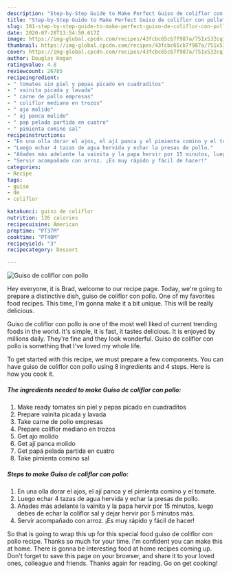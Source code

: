 ```yaml
---
description: "Step-by-Step Guide to Make Perfect Guiso de coliflor con pollo"
title: "Step-by-Step Guide to Make Perfect Guiso de coliflor con pollo"
slug: 301-step-by-step-guide-to-make-perfect-guiso-de-coliflor-con-pollo
date: 2020-07-28T13:54:50.617Z
image: https://img-global.cpcdn.com/recipes/43fcbc65cb7f987a/751x532cq70/guiso-de-coliflor-con-pollo-foto-principal.jpg
thumbnail: https://img-global.cpcdn.com/recipes/43fcbc65cb7f987a/751x532cq70/guiso-de-coliflor-con-pollo-foto-principal.jpg
cover: https://img-global.cpcdn.com/recipes/43fcbc65cb7f987a/751x532cq70/guiso-de-coliflor-con-pollo-foto-principal.jpg
author: Douglas Hogan
ratingvalue: 4.8
reviewcount: 26785
recipeingredient:
- " tomates sin piel y pepas picado en cuadraditos"
- " vainita picada y lavada"
- " carne de pollo empresas"
- " coliflor mediano en trozos"
- " ajo molido"
- " aj panca molido"
- " pap pelada partida en cuatro"
- " pimienta comino sal"
recipeinstructions:
- "En una olla dorar el ajos, el ají panca y el pimienta comino y el tomate."
- "Luego echar 4 tazas de agua hervida y echar la presas de pollo."
- "Añades más adelante la vainita y la papa hervir por 15 minutos, luego debes de echar la coliflor sal y dejar hervir por 5 minutos más."
- "Servir acompañado con arroz. ¡Es muy rápido y fácil de hacer!"
categories:
- Recipe
tags:
- guiso
- de
- coliflor

katakunci: guiso de coliflor 
nutrition: 126 calories
recipecuisine: American
preptime: "PT37M"
cooktime: "PT40M"
recipeyield: "3"
recipecategory: Dessert

---
```



![Guiso de coliflor con pollo](https://img-global.cpcdn.com/recipes/43fcbc65cb7f987a/751x532cq70/guiso-de-coliflor-con-pollo-foto-principal.jpg)

Hey everyone, it is Brad, welcome to our recipe page. Today, we're going to prepare a distinctive dish, guiso de coliflor con pollo. One of my favorites food recipes. This time, I'm gonna make it a bit unique. This will be really delicious.



Guiso de coliflor con pollo is one of the most well liked of current trending foods in the world. It's simple, it is fast, it tastes delicious. It is enjoyed by millions daily. They're fine and they look wonderful. Guiso de coliflor con pollo is something that I've loved my whole life.


To get started with this recipe, we must prepare a few components. You can have guiso de coliflor con pollo using 8 ingredients and 4 steps. Here is how you cook it.

<!--inarticleads1-->

##### The ingredients needed to make Guiso de coliflor con pollo:

1. Make ready  tomates sin piel y pepas picado en cuadraditos
1. Prepare  vainita picada y lavada
1. Take  carne de pollo empresas
1. Prepare  coliflor mediano en trozos
1. Get  ajo molido
1. Get  ají panca molido
1. Get  papá pelada partida en cuatro
1. Take  pimienta comino sal




<!--inarticleads2-->

##### Steps to make Guiso de coliflor con pollo:

1. En una olla dorar el ajos, el ají panca y el pimienta comino y el tomate.
1. Luego echar 4 tazas de agua hervida y echar la presas de pollo.
1. Añades más adelante la vainita y la papa hervir por 15 minutos, luego debes de echar la coliflor sal y dejar hervir por 5 minutos más.
1. Servir acompañado con arroz. ¡Es muy rápido y fácil de hacer!




So that is going to wrap this up for this special food guiso de coliflor con pollo recipe. Thanks so much for your time. I'm confident you can make this at home. There is gonna be interesting food at home recipes coming up. Don't forget to save this page on your browser, and share it to your loved ones, colleague and friends. Thanks again for reading. Go on get cooking!
